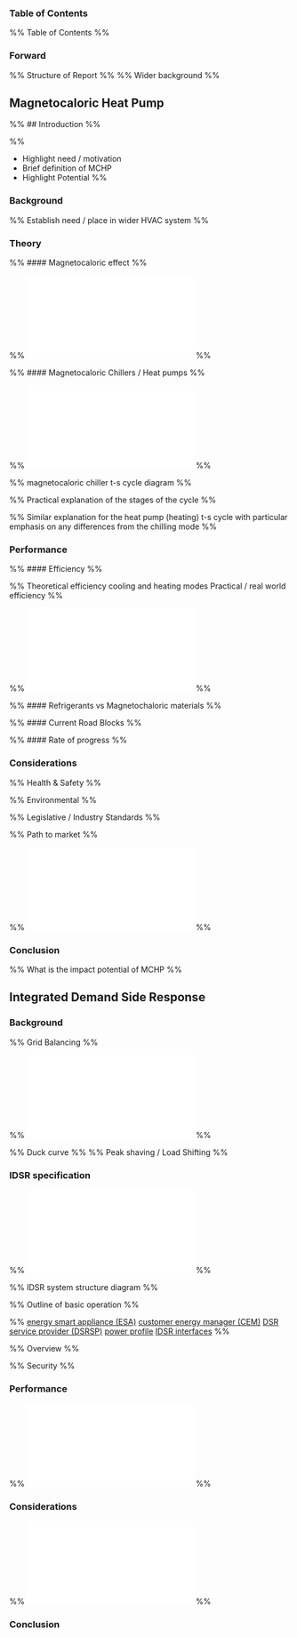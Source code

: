 
### Table of Contents
%% Table of Contents %%

### Forward

%% Structure of Report %%
%% Wider background %%

## Magnetocaloric Heat Pump

%% ## Introduction %%

%% 
- Highlight need / motivation
- Brief definition of MCHP
- Highlight Potential
%%

### Background

%% Establish need / place in wider HVAC system %%

### Theory

%% #### Magnetocaloric effect %%

%% ![magnetocaloric effect (MCP)](magnetocaloric%20effect%20(MCP).md) %%

%% #### Magnetocaloric Chillers / Heat pumps %%

%% ![MCHP design](MCHP%20design.md) %%

%% magnetocaloric chiller t-s cycle diagram %%

%% Practical explanation of the stages of the cycle %%

%% Similar explanation for the heat pump (heating) t-s cycle with particular emphasis on any differences from the chilling mode %%

### Performance

%% #### Efficiency %%

%% 
Theoretical efficiency cooling and heating modes
Practical / real world efficiency 
%%

%% ![MCHP performance](MCHP%20performance.md) %%

%% #### Refrigerants vs Magnetochaloric materials %%

%% #### Current Road Blocks %%

%% #### Rate of progress %%

### Considerations

%% Health & Safety %%

%% Environmental %%

%% Legislative / Industry Standards %%

%% Path to market %%

%% ![MCHP considerations](MCHP%20considerations.md) %%

### Conclusion

%% What is the impact potential of MCHP %%

## Integrated Demand Side Response

### Background

%% Grid Balancing %%

%% ![grid balancing background](grid%20balancing%20background.md) %%

%% Duck curve %%
%% Peak shaving / Load Shifting %%

### IDSR specification

%% ![UK IDSR background](UK%20IDSR%20background.md) %%

%% IDSR system structure diagram %%

%% Outline of basic operation %%

%% 
[energy smart appliance (ESA)](energy%20smart%20appliance%20(ESA).md) 
[customer energy manager (CEM)](customer%20energy%20manager%20(CEM).md)
[DSR service provider (DSRSP)](DSR%20service%20provider%20(DSRSP).md)
[power profile](power%20profile.md)
[IDSR interfaces](IDSR%20interfaces.md)
%%

%% Overview %%

%% Security %%

### Performance

%% ![DSR Performance](DSR%20Performance.md) %%
### Considerations

%% ![IDSR Considerations](IDSR%20Considerations.md) %%
### Conclusion

